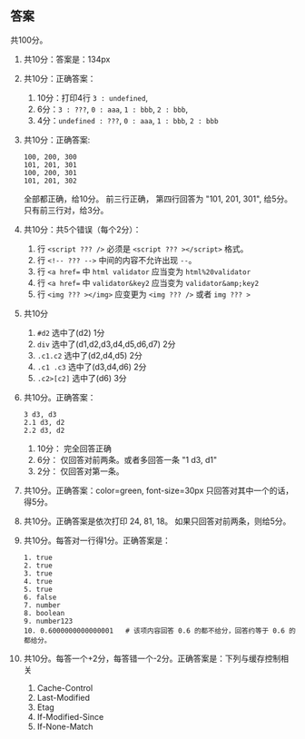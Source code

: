 
## 答案
共100分。

1. 共10分：答案是：134px 

1. 共10分：正确答案：
    1. 10分：打印4行 `3 : undefined`, 
    1. 6分：`3 : ???`, `0 : aaa`, `1 : bbb`, `2 : bbb`,
    1. 4分：`undefined : ???`, `0 : aaa`, `1 : bbb`, `2 : bbb`

1.  共10分：正确答案:

    ```
    100, 200, 300
    101, 201, 301
    100, 200, 301
    101, 201, 302  
    ```
    全部都正确，给10分。
    前三行正确， 第四行回答为 "101, 201, 301", 给5分。
    只有前三行对，给3分。

1. 共10分：共5个错误（每个2分）：
    1. 行 `<script ??? />` 必须是 `<script ??? ></script>` 格式。
    1. 行 `<!-- ??? -->` 中间的内容不允许出现 `--`。
    1. 行 `<a href=` 中 `html validator` 应当变为 `html%20validator`
    1. 行 `<a href=` 中 `validator&key2` 应当变为 `validator&amp;key2`
    1. 行 `<img ??? ></img>` 应变更为 `<img ??? />` 或者 `img ??? >`

1. 共10分
    1. `#d2`        选中了(d2)  1分
    1. `div`        选中了(d1,d2,d3,d4,d5,d6,d7)  2分
    1. `.c1.c2`     选中了(d2,d4,d5)  2分
    1. `.c1 .c3`    选中了(d3,d4,d6)  2分
    1. `.c2>[c2]`   选中了(d6)  3分

1. 共10分。正确答案：

    ```
    3 d3, d3
    2.1 d3, d2
    2.2 d3, d2
    ```

    1. 10分： 完全回答正确
    1. 6分： 仅回答对前两条。或者多回答一条 "1 d3, d1"
    1. 2分： 仅回答对第一条。


1. 共10分。正确答案：color=green, font-size=30px
    只回答对其中一个的话，得5分。

1. 共10分。正确答案是依次打印 24, 81, 18。
   如果只回答对前两条，则给5分。

1. 共10分。每答对一行得1分。正确答案是：

    ```
    1. true
    2. true
    3. true
    4. true
    5. true
    6. false
    7. number
    8. boolean
    9. number123
    10. 0.6000000000000001   # 该项内容回答 0.6 的都不给分，回答约等于 0.6 的都给分。
    ```
1. 共10分。每答一个+2分，每答错一个-2分。正确答案是：下列与缓存控制相关

   1. Cache-Control
   1. Last-Modified
   1. Etag
   1. If-Modified-Since
   1. If-None-Match
   